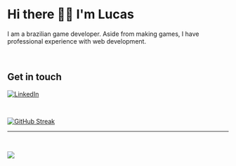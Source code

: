 # Hi there 👋🏻 I'm Lucas

I am a brazilian game developer.
Aside from making games, I have professional experience with web development.

<br>

## Get in touch

[<img alt="LinkedIn" src="https://img.shields.io/badge/linkedin%20-%230077B5.svg?&style=for-the-badge&logo=linkedin&logoColor=white"/>](https://www.linkedin.com/in/lucas-liuti/)

<br>

[![GitHub Streak](https://github-readme-streak-stats.herokuapp.com/?user=lliuti&theme=dracula)](https://git.io/streak-stats)

---

<br>

![](https://visitor-badge.laobi.icu/badge?page_id=lliuti.lliuti)
